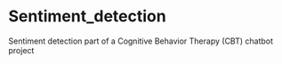 # Sentiment_detection
Sentiment detection part of a Cognitive Behavior Therapy (CBT) chatbot project
